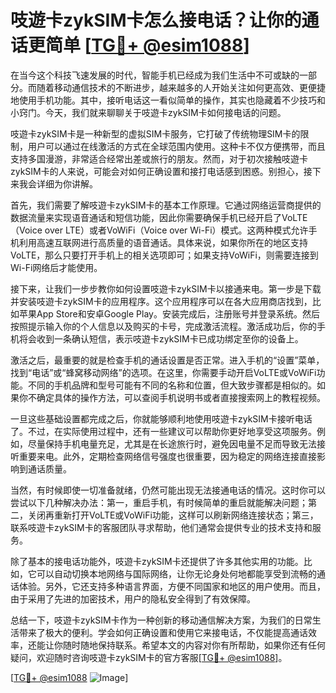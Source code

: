 # 吱遊卡zykSIM卡怎么接电话？让你的通话更简单 [[TG💪+ @esim1088](https://t.me/s/esim1088)]

在当今这个科技飞速发展的时代，智能手机已经成为我们生活中不可或缺的一部分。而随着移动通信技术的不断进步，越来越多的人开始关注如何更高效、更便捷地使用手机功能。其中，接听电话这一看似简单的操作，其实也隐藏着不少技巧和小窍门。今天，我们就来聊聊关于吱遊卡zykSIM卡如何接电话的问题。

吱遊卡zykSIM卡是一种新型的虚拟SIM卡服务，它打破了传统物理SIM卡的限制，用户可以通过在线激活的方式在全球范围内使用。这种卡不仅方便携带，而且支持多国漫游，非常适合经常出差或旅行的朋友。然而，对于初次接触吱遊卡zykSIM卡的人来说，可能会对如何正确设置和接打电话感到困惑。别担心，接下来我会详细为你讲解。

首先，我们需要了解吱遊卡zykSIM卡的基本工作原理。它通过网络运营商提供的数据流量来实现语音通话和短信功能，因此你需要确保手机已经开启了VoLTE（Voice over LTE）或者VoWiFi（Voice over Wi-Fi）模式。这两种模式允许手机利用高速互联网进行高质量的语音通话。具体来说，如果你所在的地区支持VoLTE，那么只要打开手机上的相关选项即可；如果支持VoWiFi，则需要连接到Wi-Fi网络后才能使用。

接下来，让我们一步步教你如何设置吱遊卡zykSIM卡以接通来电。第一步是下载并安装吱遊卡zykSIM卡的应用程序。这个应用程序可以在各大应用商店找到，比如苹果App Store和安卓Google Play。安装完成后，注册账号并登录系统。然后按照提示输入你的个人信息以及购买的卡号，完成激活流程。激活成功后，你的手机将会收到一条确认短信，表示吱遊卡zykSIM卡已成功绑定至你的设备上。

激活之后，最重要的就是检查手机的通话设置是否正常。进入手机的“设置”菜单，找到“电话”或“蜂窝移动网络”的选项。在这里，你需要手动开启VoLTE或VoWiFi功能。不同的手机品牌和型号可能有不同的名称和位置，但大致步骤都是相似的。如果你不确定具体的操作方法，可以查阅手机说明书或者直接搜索网上的教程视频。

一旦这些基础设置都完成之后，你就能够顺利地使用吱遊卡zykSIM卡接听电话了。不过，在实际使用过程中，还有一些建议可以帮助你更好地享受这项服务。例如，尽量保持手机电量充足，尤其是在长途旅行时，避免因电量不足而导致无法接听重要来电。此外，定期检查网络信号强度也很重要，因为稳定的网络连接直接影响到通话质量。

当然，有时候即使一切准备就绪，仍然可能出现无法接通电话的情况。这时你可以尝试以下几种解决办法：第一，重启手机，有时候简单的重启就能解决问题；第二，关闭再重新打开VoLTE或VoWiFi功能，这样可以刷新网络连接状态；第三，联系吱遊卡zykSIM卡的客服团队寻求帮助，他们通常会提供专业的技术支持和服务。

除了基本的接电话功能外，吱遊卡zykSIM卡还提供了许多其他实用的功能。比如，它可以自动切换本地网络与国际网络，让你无论身处何地都能享受到流畅的通话体验。另外，它还支持多种语言界面，方便不同国家和地区的用户使用。而且，由于采用了先进的加密技术，用户的隐私安全得到了有效保障。

总结一下，吱遊卡zykSIM卡作为一种创新的移动通信解决方案，为我们的日常生活带来了极大的便利。学会如何正确设置和使用它来接电话，不仅能提高通话效率，还能让你随时随地保持联系。希望本文的内容对你有所帮助，如果你还有任何疑问，欢迎随时咨询吱遊卡zykSIM卡的官方客服[[TG💪+ @esim1088](https://t.me/s/esim1088)]。

[[TG💪+ @esim1088](https://t.me/s/esim1088) ![Image](https://i.postimg.cc/4NQfJmqS/Snipaste-2025-05-13-00-14-12.png)]